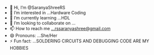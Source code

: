 - 👋 Hi, I’m @SaranyaShreeRS
- 👀 I’m interested in ...Hardware Coding
- 🌱 I’m currently learning ...HDL
- 💞️ I’m looking to collaborate on ...
- 📫 How to reach me ...rssaranyashree@gmail.com
- 😄 Pronouns: ...She/Her
- ⚡ Fun fact: ...SOLDERING CIRCUITS AND DEBUGGING CODE ARE MY HOBBIES

<!---
SaranyaShreeRS/SaranyaShreeRS is a ✨ special ✨ repository because its `README.md` (this file) appears on your GitHub profile.
You can click the Preview link to take a look at your changes.
--->

